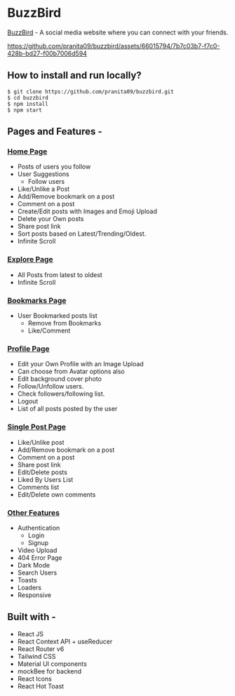 # BuzzBird

[BuzzBird](https://buzzbird-v1.netlify.app/) - A social media website where you can connect with your friends.

https://github.com/pranita09/buzzbird/assets/66015794/7b7c03b7-f7c0-428b-bd27-f00b7006d594


## How to install and run locally?

```
$ git clone https://github.com/pranita09/buzzbird.git
$ cd buzzbird
$ npm install
$ npm start
```

## Pages and Features -

### [Home Page](https://buzzbird-v1.netlify.app/)

- Posts of users you follow
- User Suggestions
  - Follow users
- Like/Unlike a Post
- Add/Remove bookmark on a post
- Comment on a post
- Create/Edit posts with Images and Emoji Upload
- Delete your Own posts
- Share post link
- Sort posts based on Latest/Trending/Oldest.
- Infinite Scroll

### [Explore Page](https://buzzbird-v1.netlify.app/explore)

- All Posts from latest to oldest
- Infinite Scroll

### [Bookmarks Page](https://buzzbird-v1.netlify.app/bookmarks)

- User Bookmarked posts list
  - Remove from Bookmarks
  - Like/Comment

### [Profile Page](https://buzzbird-v1.netlify.app/profile/emilysmith)

- Edit your Own Profile with an Image Upload
- Can choose from Avatar options also
- Edit background cover photo
- Follow/Unfollow users.
- Check followers/following list.
- Logout
- List of all posts posted by the user

### [Single Post Page](https://buzzbird-v1.netlify.app/post/175ece04-a8b3-4cf5-a9f1-4de2c84c8b7c)

- Like/Unlike post
- Add/Remove bookmark on a post
- Comment on a post
- Share post link
- Edit/Delete posts
- Liked By Users List
- Comments list
- Edit/Delete own comments

### [Other Features](https://buzzbird-v1.netlify.app)

- Authentication
  - Login
  - Signup
- Video Upload
- 404 Error Page
- Dark Mode
- Search Users
- Toasts
- Loaders
- Responsive

## Built with -

- React JS
- React Context API + useReducer
- React Router v6
- Tailwind CSS
- Material UI components
- mockBee for backend
- React Icons
- React Hot Toast
